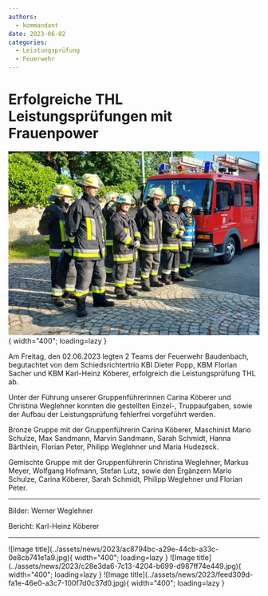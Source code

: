 ```yaml
---
authors: 
  - kommandant
date: 2023-06-02
categories:
  - Leistungsprüfung
  - Feuerwehr
---
```


# Erfolgreiche THL Leistungsprüfungen mit Frauenpower

![Image title](../assets/news/2023/6343f20b-034d-4c51-923c-118f8e75f947.jpg){ width="400"; loading=lazy }

Am Freitag, den 02.06.2023 legten 2 Teams der Feuerwehr Baudenbach, begutachtet von dem Schiedsrichtertrio KBI Dieter Popp, KBM Florian Sacher und KBM Karl-Heinz Köberer, erfolgreich die Leistungsprüfung THL ab.

<!-- more -->

Unter der Führung unserer Gruppenführerinnen Carina Köberer und Christina Weglehner konnten die gestellten Einzel-, Truppaufgaben, sowie der Aufbau der Leistungsprüfung fehlerfrei vorgeführt werden.

Bronze Gruppe mit der Gruppenführerin Carina Köberer, Maschinist Mario Schulze, Max Sandmann, Marvin Sandmann, Sarah Schmidt, Hanna Bärthlein, Florian Peter, Philipp Weglehner und Maria Hudezeck.

Gemischte Gruppe mit der Gruppenführerin Christina Weglehner, Markus Meyer, Wolfgang Hofmann, Stefan Lutz, sowie den Ergänzern Mario Schulze, Carina Köberer, Sarah Schmidt, Philipp Weglehner und Florian Peter.

<hr/>
Bilder: Werner Weglehner

Bericht: Karl-Heinz Köberer

<hr/>
![Image title](../assets/news/2023/ac8794bc-a29e-44cb-a33c-0e8cb741e1a9.jpg){ width="400"; loading=lazy }
![Image title](../assets/news/2023/c28e3da6-7c13-4204-b699-d987ff74e449.jpg){ width="400"; loading=lazy }
![Image title](../assets/news/2023/feed309d-fa1e-46e0-a3c7-100f7d0c37d0.jpg){ width="400"; loading=lazy }
